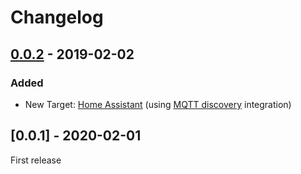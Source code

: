 # Changelog

## [0.0.2] - 2019-02-02
### Added
- New Target: [Home Assistant](https://www.home-assistant.io/hassio/) (using [MQTT discovery](https://www.home-assistant.io/docs/mqtt/discovery/) integration)

## [0.0.1] - 2020-02-01

First release

[0.0.2]: https://github.com/balda/ruuvitag-discovery/compare/0.0.1...0.0.2
